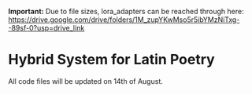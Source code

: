 **Important:** Due to file sizes, lora_adapters can be reached through here: https://drive.google.com/drive/folders/1M_zupYKwMso5r5ibYMzNiTxg--89sf-0?usp=drive_link

# Hybrid System for Latin Poetry

All code files will be updated on 14th of August.

